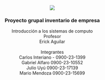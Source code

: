 <a name="readme-top"></a>

<br />
<div align="center">
    <a href="https://umg.edu.gt">
        <img src="https://umg.edu.gt/assets/umg.png">
    </a>
    <h3 align="center">Proyecto grupal inventario de empresa</h3>
    <p align="center">
    Introducción a los sistemas de computo<br>
    Profesor<br>
    Erick Aguilar<br><br>
    Integrantes <br>
    Carlos Interiano - 0900-23-1399 <br>
    Gabriel Alfaro 0900-23-10552 <br>
    Julio Uyú 0900-23-17139 <br>
    Mario Mendoza 0900-23-15699 <br>
    </p>
</div>
